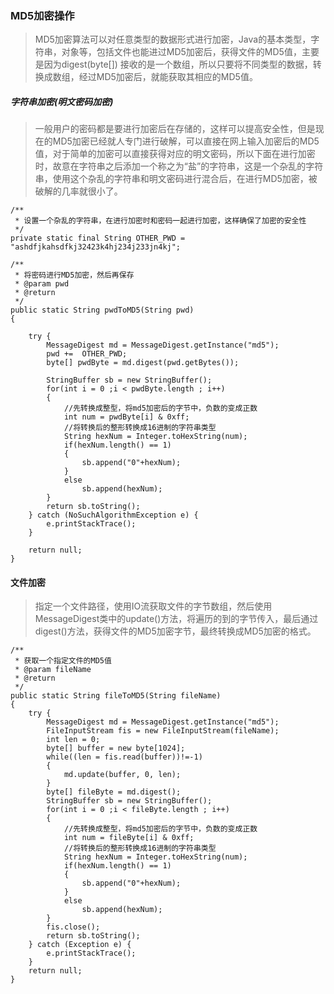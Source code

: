 ﻿### MD5加密操作

> MD5加密算法可以对任意类型的数据形式进行加密，Java的基本类型，字符串，对象等，包括文件也能进过MD5加密后，获得文件的MD5值，主要是因为digest(byte[]) 接收的是一个数组，所以只要将不同类型的数据，转换成数组，经过MD5加密后，就能获取其相应的MD5值。

##### 字符串加密(明文密码加密)

> 一般用户的密码都是要进行加密后在存储的，这样可以提高安全性，但是现在的MD5加密已经就人专门进行破解，可以直接在网上输入加密后的MD5值，对于简单的加密可以直接获得对应的明文密码，所以下面在进行加密时，故意在字符串之后添加一个称之为“盐”的字符串，这是一个杂乱的字符串，使用这个杂乱的字符串和明文密码进行混合后，在进行MD5加密，被破解的几率就很小了。

	/**
	 * 设置一个杂乱的字符串，在进行加密时和密码一起进行加密，这样确保了加密的安全性
	 */
	private static final String OTHER_PWD = "ashdfjkahsdfkj32423k4hj234j233jn4kj";

	/**
	 * 将密码进行MD5加密，然后再保存
	 * @param pwd
	 * @return
	 */
	public static String pwdToMD5(String pwd)
	{

		try {
			MessageDigest md = MessageDigest.getInstance("md5");
			pwd +=  OTHER_PWD;
			byte[] pwdByte = md.digest(pwd.getBytes());
			
			StringBuffer sb = new StringBuffer();
			for(int i = 0 ;i < pwdByte.length ; i++)
			{
				//先转换成整型，将md5加密后的字节中，负数的变成正数
				int num = pwdByte[i] & 0xff;
				//将转换后的整形转换成16进制的字符串类型
				String hexNum = Integer.toHexString(num);
				if(hexNum.length() == 1)
				{
					sb.append("0"+hexNum);
				}
				else
					sb.append(hexNum);
			}
			return sb.toString();
		} catch (NoSuchAlgorithmException e) {
			e.printStackTrace();
		}
		
		return null;	
	}


#### 文件加密

> 指定一个文件路径，使用IO流获取文件的字节数组，然后使用MessageDigest类中的update()方法，将遍历的到的字节传入，最后通过digest()方法，获得文件的MD5加密字节，最终转换成MD5加密的格式。



	/**
	 * 获取一个指定文件的MD5值
	 * @param fileName
	 * @return
	 */
	public static String fileToMD5(String fileName)
	{
		try {
			MessageDigest md = MessageDigest.getInstance("md5");
			FileInputStream fis = new FileInputStream(fileName);
			int len = 0;
			byte[] buffer = new byte[1024];
			while((len = fis.read(buffer))!=-1)
			{
				md.update(buffer, 0, len);				
			}
			byte[] fileByte = md.digest();
			StringBuffer sb = new StringBuffer();
			for(int i = 0 ;i < fileByte.length ; i++)
			{
				//先转换成整型，将md5加密后的字节中，负数的变成正数
				int num = fileByte[i] & 0xff;
				//将转换后的整形转换成16进制的字符串类型
				String hexNum = Integer.toHexString(num);
				if(hexNum.length() == 1)
				{
					sb.append("0"+hexNum);
				}
				else
					sb.append(hexNum);
			}
			fis.close();
			return sb.toString();
		} catch (Exception e) {
			e.printStackTrace();
		}
		return null;
	}